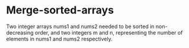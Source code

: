 # Merge-sorted-arrays
Two integer arrays nums1 and nums2 needed to be sorted in non-decreasing order, and two integers m and n, representing the number of elements in nums1 and nums2 respectively.
